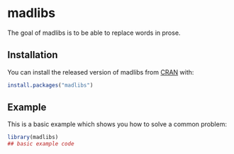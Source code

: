# madlibs

<!-- badges: start -->
<!-- badges: end -->

The goal of madlibs is to be able to replace words in prose.  

## Installation

You can install the released version of madlibs from [CRAN](https://CRAN.R-project.org) with:

``` r
install.packages("madlibs")
```

## Example

This is a basic example which shows you how to solve a common problem:

``` r
library(madlibs)
## basic example code
```

